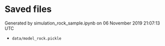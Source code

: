 # Saved files 


Generated by simulation_rock_sample.ipynb on 06 November 2019 21:07:13 UTC

*  `data/model_rock.pickle` 
